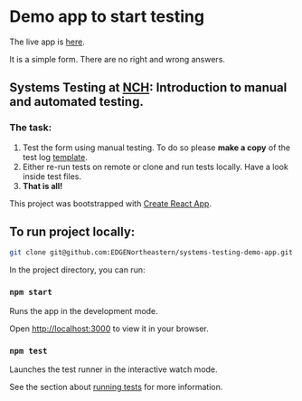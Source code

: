 # Demo app to start testing

The live app is [here](https://reliable-trifle-855414.netlify.app/).

It is a simple form. There are no right and wrong answers.


## Systems Testing at [NCH](https://www.nchlondon.ac.uk/): Introduction to manual and automated testing.

### The task:

1. Test the form using manual testing. To do so please **make a copy** of the test log [template](https://docs.google.com/spreadsheets/d/12qnD9U7rQKxIK5UhhZpKYJ9FjIV1dnBg/edit#gid=1510390888).
2. Either re-run tests on remote or clone and run tests locally. Have a look inside test files.
3. **That is all!**

This project was bootstrapped with [Create React App](https://github.com/facebook/create-react-app).

## To run project locally:

```bash
git clone git@github.com:EDGENortheastern/systems-testing-demo-app.git
```

In the project directory, you can run:

### `npm start`

Runs the app in the development mode.

Open [http://localhost:3000](http://localhost:3000) to view it in your browser.

### `npm test`

Launches the test runner in the interactive watch mode.

See the section about [running tests](https://facebook.github.io/create-react-app/docs/running-tests) for more information.
